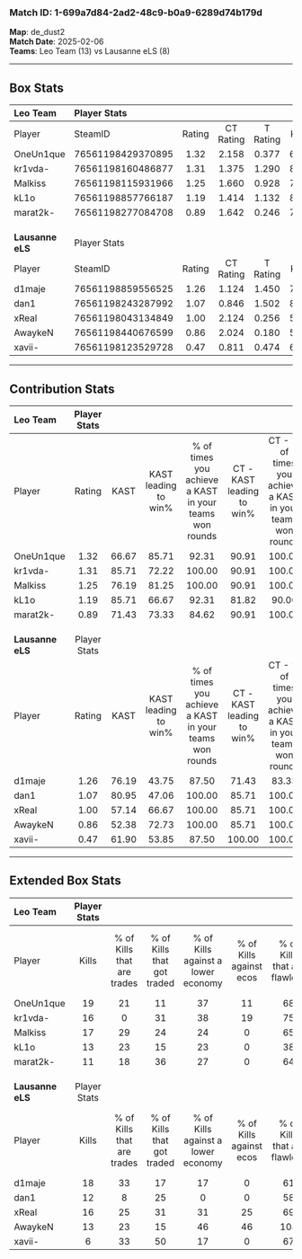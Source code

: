 ### Match ID: 1-699a7d84-2ad2-48c9-b0a9-6289d74b179d  
**Map**: de_dust2  
**Match Date**: 2025-02-06  
**Teams**: Leo Team (13) vs Lausanne eLS (8)  

---  

## Box Stats  

| **Leo Team**     | Player Stats      |        |           |          |       |      |       |         |        |      |     |
| :- | :- | :-: | :-: | :-: | :-: | :-: | :-: | :-: | :-: | :-: | :-: |
| Player           | SteamID           | Rating | CT Rating | T Rating | KAST  | ADR  | Kills | Assists | Deaths | K/D  | HS% |
| OneUn1que        | 76561198429370895 |  1.32  |   2.158   |  0.377   | 66.67 | 86.4 |  19   |    4    |   12   | 1.58 | 52  |
| kr1vda-          | 76561198160486877 |  1.31  |   1.375   |  1.290   | 85.71 | 95.2 |  16   |    9    |   15   | 1.07 | 62  |
| Malkiss          | 76561198115931966 |  1.25  |   1.660   |  0.928   | 76.19 | 72.1 |  17   |    2    |   12   | 1.42 | 29  |
| kL1o             | 76561198857766187 |  1.19  |   1.414   |  1.132   | 85.71 | 78.8 |  13   |   10    |   13   | 1.00 | 69  |
| marat2k-         | 76561198277084708 |  0.89  |   1.642   |  0.246   | 71.43 | 58.5 |  11   |    5    |   14   | 0.79 | 72  |
|                  |                   |        |           |          |       |      |       |         |        |      |     |
|                  |                   |        |           |          |       |      |       |         |        |      |     |
|                  |                   |        |           |          |       |      |       |         |        |      |     |
| **Lausanne eLS** | Player Stats      |        |           |          |       |      |       |         |        |      |     |
| Player           | SteamID           | Rating | CT Rating | T Rating | KAST  | ADR  | Kills | Assists | Deaths | K/D  | HS% |
| d1maje           | 76561198859556525 |  1.26  |   1.124   |  1.450   | 76.19 | 83.5 |  18   |    3    |   15   | 1.20 | 66  |
| dan1             | 76561198243287992 |  1.07  |   0.846   |  1.502   | 80.95 | 75.6 |  12   |    7    |   14   | 0.86 | 83  |
| xReal            | 76561198043134849 |  1.00  |   2.124   |  0.256   | 57.14 | 82.9 |  16   |    7    |   17   | 0.94 | 56  |
| AwaykeN          | 76561198440676599 |  0.86  |   2.024   |  0.180   | 52.38 | 67.2 |  13   |    4    |   14   | 0.93 | 38  |
| xavii-           | 76561198123529728 |  0.47  |   0.811   |  0.474   | 61.90 | 38.5 |   6   |    3    |   17   | 0.35 | 50  |
---  

## Contribution Stats  

| **Leo Team**     | Player Stats |       |                      |                                                        |                           |                                                             |                          |                                                            |
| :- | :-: | :-: | :-: | :-: | :-: | :-: | :-: | :-: |
| Player           |    Rating    | KAST  | KAST leading to win% | % of times you achieve a KAST in your teams won rounds | CT - KAST leading to win% | CT - % of times you achieve a KAST in your teams won rounds | T - KAST leading to win% | T - % of times you achieve a KAST in your teams won rounds |
| OneUn1que        |     1.32     | 66.67 |        85.71         |                         92.31                          |           90.91           |                           100.00                            |          66.67           |                           66.67                            |
| kr1vda-          |     1.31     | 85.71 |        72.22         |                         100.00                         |           90.91           |                           100.00                            |          42.86           |                           100.00                           |
| Malkiss          |     1.25     | 76.19 |        81.25         |                         100.00                         |           90.91           |                           100.00                            |          60.00           |                           100.00                           |
| kL1o             |     1.19     | 85.71 |        66.67         |                         92.31                          |           81.82           |                            90.00                            |          42.86           |                           100.00                           |
| marat2k-         |     0.89     | 71.43 |        73.33         |                         84.62                          |           90.91           |                           100.00                            |          25.00           |                           33.33                            |
|                  |              |       |                      |                                                        |                           |                                                             |                          |                                                            |
|                  |              |       |                      |                                                        |                           |                                                             |                          |                                                            |
|                  |              |       |                      |                                                        |                           |                                                             |                          |                                                            |
| **Lausanne eLS** | Player Stats |       |                      |                                                        |                           |                                                             |                          |                                                            |
| Player           |    Rating    | KAST  | KAST leading to win% | % of times you achieve a KAST in your teams won rounds | CT - KAST leading to win% | CT - % of times you achieve a KAST in your teams won rounds | T - KAST leading to win% | T - % of times you achieve a KAST in your teams won rounds |
| d1maje           |     1.26     | 76.19 |        43.75         |                         87.50                          |           71.43           |                            83.33                            |          22.22           |                           100.00                           |
| dan1             |     1.07     | 80.95 |        47.06         |                         100.00                         |           85.71           |                           100.00                            |          20.00           |                           100.00                           |
| xReal            |     1.00     | 57.14 |        66.67         |                         100.00                         |           85.71           |                           100.00                            |          40.00           |                           100.00                           |
| AwaykeN          |     0.86     | 52.38 |        72.73         |                         100.00                         |           85.71           |                           100.00                            |          50.00           |                           100.00                           |
| xavii-           |     0.47     | 61.90 |        53.85         |                         87.50                          |          100.00           |                           100.00                            |          14.29           |                           50.00                            |
---  

## Extended Box Stats  

| **Leo Team**     | Player Stats |                            |                            |                                    |                         |                              |                                 |        |                             |                                     |                          |                               |                            |
| :- | :-: | :-: | :-: | :-: | :-: | :-: | :-: | :-: | :-: | :-: | :-: | :-: | :-: |
| Player           |    Kills     | % of Kills that are trades | % of Kills that got traded | % of Kills against a lower economy | % of Kills against ecos | % of Kills that are flawless | % of Kills that are close duels | Deaths | % of Deaths that get traded | % of Deaths against a lower economy | % of Deaths against ecos | % of Deaths that are flawless | % of Deaths that are close |
| OneUn1que        |      19      |             21             |             11             |                 37                 |           11            |              68              |                5                |   12   |             17              |                 25                  |            0             |              75               |             8              |
| kr1vda-          |      16      |             0              |             31             |                 38                 |           19            |              75              |                0                |   15   |              7              |                 33                  |            0             |              53               |             13             |
| Malkiss          |      17      |             29             |             24             |                 24                 |            0            |              65              |                0                |   12   |             25              |                 33                  |            0             |              83               |             0              |
| kL1o             |      13      |             23             |             15             |                 23                 |            0            |              38              |                8                |   13   |             31              |                 23                  |            8             |              62               |             23             |
| marat2k-         |      11      |             18             |             36             |                 27                 |            0            |              64              |                0                |   14   |             43              |                 21                  |            0             |              79               |             0              |
|                  |              |                            |                            |                                    |                         |                              |                                 |        |                             |                                     |                          |                               |                            |
|                  |              |                            |                            |                                    |                         |                              |                                 |        |                             |                                     |                          |                               |                            |
|                  |              |                            |                            |                                    |                         |                              |                                 |        |                             |                                     |                          |                               |                            |
| **Lausanne eLS** | Player Stats |                            |                            |                                    |                         |                              |                                 |        |                             |                                     |                          |                               |                            |
| Player           |    Kills     | % of Kills that are trades | % of Kills that got traded | % of Kills against a lower economy | % of Kills against ecos | % of Kills that are flawless | % of Kills that are close duels | Deaths | % of Deaths that get traded | % of Deaths against a lower economy | % of Deaths against ecos | % of Deaths that are flawless | % of Deaths that are close |
| d1maje           |      18      |             33             |             17             |                 17                 |            0            |              61              |                6                |   15   |             13              |                 13                  |            7             |              73               |             0              |
| dan1             |      12      |             8              |             25             |                 0                  |            0            |              58              |               17                |   14   |             43              |                  0                  |            0             |              71               |             0              |
| xReal            |      16      |             25             |             31             |                 31                 |           25            |              69              |               19                |   17   |             12              |                  6                  |            6             |              47               |             6              |
| AwaykeN          |      13      |             23             |             15             |                 46                 |           46            |             108              |                0                |   14   |              7              |                  7                  |            0             |              57               |             7              |
| xavii-           |      6       |             33             |             50             |                 17                 |            0            |              67              |                0                |   17   |             35              |                  0                  |            0             |              71               |             0              |
